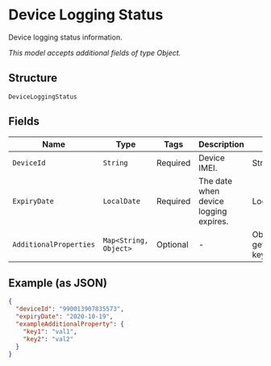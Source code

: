 
# Device Logging Status

Device logging status information.

*This model accepts additional fields of type Object.*

## Structure

`DeviceLoggingStatus`

## Fields

| Name | Type | Tags | Description | Getter | Setter |
|  --- | --- | --- | --- | --- | --- |
| `DeviceId` | `String` | Required | Device IMEI. | String getDeviceId() | setDeviceId(String deviceId) |
| `ExpiryDate` | `LocalDate` | Required | The date when device logging expires. | LocalDate getExpiryDate() | setExpiryDate(LocalDate expiryDate) |
| `AdditionalProperties` | `Map<String, Object>` | Optional | - | Object getAdditionalProperty(String key) | additionalProperty(String key, Object value) |

## Example (as JSON)

```json
{
  "deviceId": "990013907835573",
  "expiryDate": "2020-10-19",
  "exampleAdditionalProperty": {
    "key1": "val1",
    "key2": "val2"
  }
}
```

